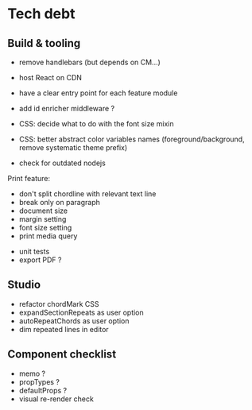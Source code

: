 # Tech debt

## Build & tooling
- remove handlebars (but depends on CM...)
- host React on CDN

- have a clear entry point for each feature module
- add id enricher middleware ?

- CSS: decide what to do with the font size mixin
- CSS: better abstract color variables names (foreground/background, remove systematic theme prefix)

- check for outdated nodejs

Print feature:
+ don't split chordline with relevant text line
+ break only on paragraph
+ document size
+ margin setting
+ font size setting
+ print media query
- unit tests
- export PDF ?



## Studio
- refactor chordMark CSS
- expandSectionRepeats as user option
- autoRepeatChords as user option
- dim repeated lines in editor


## Component checklist
- memo ?
- propTypes ?
- defaultProps ?
- visual re-render check
